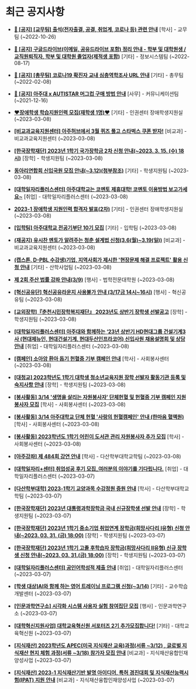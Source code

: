 # 최근 공지사항

* **[📌 [공지] [교무팀] 출석(전자출결, 공결, 취업계, 코로나 등) 관련 안내](http://ajou.ac.kr/kr/ajou/notice.do?mode=view&amp;articleNo=205552&amp;article.offset=0&amp;articleLimit=30)**
 [학사] - 교무팀 (~2022-10-26)

* **[📌 [공지] 구글드라이브(이메일, 공유드라이브 포함) 정리 안내 - 학부 및 대학원생 / 교직원퇴직자, 학부 및 대학원 졸업자(제적생 포함)](http://ajou.ac.kr/kr/ajou/notice.do?mode=view&amp;articleNo=202858&amp;article.offset=0&amp;articleLimit=30)**
 [기타] - 정보시스템팀 (~2022-08-17)

* **[📌 [공지] [총무팀] 코로나19 확진자 교내 심층역학조사 URL 안내](http://ajou.ac.kr/kr/ajou/notice.do?mode=view&amp;articleNo=180493&amp;article.offset=0&amp;articleLimit=30)**
 [기타] - 총무팀 (~2022-02-08)

* **[📌 [공지] 아주대 x AUTISTAR 머그컵 구매 방법 안내](http://ajou.ac.kr/kr/ajou/notice.do?mode=view&amp;articleNo=147976&amp;article.offset=0&amp;articleLimit=30)**
 [사무] - 커뮤니케이션팀 (~2021-12-16)

* **[♥장애학생 학습지원인력 모집(재학생 1명)♥](http://ajou.ac.kr/kr/ajou/notice.do?mode=view&amp;articleNo=211689&amp;article.offset=0&amp;articleLimit=30)**
 [기타] - 인권센터 장애학생지원실 (~2023-03-08)

* **[[비교과교육지원센터] 아주허브에서 3월 퀴즈 풀고 스타벅스 쿠폰 받자!](http://ajou.ac.kr/kr/ajou/notice.do?mode=view&amp;articleNo=211687&amp;article.offset=0&amp;articleLimit=30)**
 [비교과] - 비교과교육지원센터 (~2023-03-08)

* **[[한국장학재단] 2023년 1학기 국가장학금 2차 신청 안내(~2023. 3. 15. (수) 18시)](http://ajou.ac.kr/kr/ajou/notice.do?mode=view&amp;articleNo=211680&amp;article.offset=0&amp;articleLimit=30)**
 [장학] - 학생지원팀 (~2023-03-08)

* **[동아리연합회 신입국원 모집 안내(~3.12)(첨부참조)](http://ajou.ac.kr/kr/ajou/notice.do?mode=view&amp;articleNo=211678&amp;article.offset=0&amp;articleLimit=30)**
 [기타] - 학생지원팀 (~2023-03-08)

* **[[대학일자리플러스센터] 아주대학교는 코멘토 제휴대학! 코멘토 이용방법 보고가세요~](http://ajou.ac.kr/kr/ajou/notice.do?mode=view&amp;articleNo=211677&amp;article.offset=0&amp;articleLimit=30)**
 [취업] - 대학일자리플러스센터 (~2023-03-08)

* **[2023-1 장애학생 지원인력 합격자 발표(2차)](http://ajou.ac.kr/kr/ajou/notice.do?mode=view&amp;articleNo=211675&amp;article.offset=0&amp;articleLimit=30)**
 [기타] - 인권센터 장애학생지원실 (~2023-03-08)

* **[[입학팀] 아주대학교 전공기부단 10기 모집](http://ajou.ac.kr/kr/ajou/notice.do?mode=view&amp;articleNo=211671&amp;article.offset=0&amp;articleLimit=30)**
 [기타] - 입학팀 (~2023-03-08)

* **[(재공지) 유시찬 멘토가 알려주는 청춘 설계법 신청(3.6(월)~3.19(일))](http://ajou.ac.kr/kr/ajou/notice.do?mode=view&amp;articleNo=211668&amp;article.offset=0&amp;articleLimit=30)**
 [비교과] - 비교과교육지원센터 (~2023-03-08)

* **[(캡스톤, D-PBL 수강생)기업, 지역사회가 제시한 &#x27;현장문제 해결 프로젝트&#x27; 활용 신청 안내](http://ajou.ac.kr/kr/ajou/notice.do?mode=view&amp;articleNo=211665&amp;article.offset=0&amp;articleLimit=30)**
 [기타] - 산학사업팀 (~2023-03-08)

* **[제 2회 주산 법률 강좌 안내(3/9)](http://ajou.ac.kr/kr/ajou/notice.do?mode=view&amp;articleNo=211664&amp;article.offset=0&amp;articleLimit=30)**
 [행사] - 법학전문대학원 (~2023-03-08)

* **[[혁신공유단] 혁신공유라운지 사용불가 안내 (3/17금 14시~16시)](http://ajou.ac.kr/kr/ajou/notice.do?mode=view&amp;articleNo=211656&amp;article.offset=0&amp;articleLimit=30)**
 [행사] - 혁신공유팀 (~2023-03-08)

* **[[교외장학]『춘천시민장학복지재단』 2023년도 상반기 장학생 선발공고](http://ajou.ac.kr/kr/ajou/notice.do?mode=view&amp;articleNo=211648&amp;article.offset=0&amp;articleLimit=30)**
 [장학] - 학생지원팀 (~2023-03-08)

* **[[대학일자리플러스센터] 아주대와 함께하는 ‘23년 상반기 HD현대그룹 건설기계3사 (현대제뉴인, 현대건설기계, 현대두산인프라코어) 신입사원 채용설명회 및 상담 안내](http://ajou.ac.kr/kr/ajou/notice.do?mode=view&amp;articleNo=211645&amp;article.offset=0&amp;articleLimit=30)**
 [취업] - 대학일자리플러스센터 (~2023-03-08)

* **[[캠페인] 소아암 환아 돕기 헌혈증 기부 캠페인 안내](http://ajou.ac.kr/kr/ajou/notice.do?mode=view&amp;articleNo=211644&amp;article.offset=0&amp;articleLimit=30)**
 [학사] - 사회봉사센터 (~2023-03-08)

* **[[대청교] 2023학년도 1학기 대학생 청소년교육지원 장학 선발자 활동기관 등록 및 숙지사항 안내](http://ajou.ac.kr/kr/ajou/notice.do?mode=view&amp;articleNo=211643&amp;article.offset=0&amp;articleLimit=30)**
 [장학] - 학생지원팀 (~2023-03-08)

* **[[봉사활동] 3/14 &#x27;생명을 살리는 자원봉사자&#x27; 단체헌혈 및 헌혈증 기부 캠페인 지원 봉사자 모집](http://ajou.ac.kr/kr/ajou/notice.do?mode=view&amp;articleNo=211637&amp;article.offset=0&amp;articleLimit=30)**
 [학사] - 사회봉사센터 (~2023-03-08)

* **[[봉사활동] 3/14 아주대학교 단체 헌혈 &#x27;사랑의 헌혈캠페인&#x27; 안내 (한마음 혈액원)](http://ajou.ac.kr/kr/ajou/notice.do?mode=view&amp;articleNo=211635&amp;article.offset=0&amp;articleLimit=30)**
 [학사] - 사회봉사센터 (~2023-03-08)

* **[[봉사활동] 2023학년도 1학기 어린이 도서관 관리 자원봉사자 추가 모집](http://ajou.ac.kr/kr/ajou/notice.do?mode=view&amp;articleNo=211634&amp;article.offset=0&amp;articleLimit=30)**
 [학사] - 사회봉사센터 (~2023-03-08)

* **[[아주강좌] 제 484회 강연 안내](http://ajou.ac.kr/kr/ajou/notice.do?mode=view&amp;articleNo=211631&amp;article.offset=0&amp;articleLimit=30)**
 [학사] - 다산학부대학교학팀 (~2023-03-08)

* **[[대학일자리+센터] 취업성공 후기 모집_여러분의 이야기를 기다립니다.](http://ajou.ac.kr/kr/ajou/notice.do?mode=view&amp;articleNo=211619&amp;article.offset=0&amp;articleLimit=30)**
 [취업] - 대학일자리플러스센터 (~2023-03-07)

* **[[다산학부대학] 2023-1학기 교양과목 수강정원 증원 안내](http://ajou.ac.kr/kr/ajou/notice.do?mode=view&amp;articleNo=211614&amp;article.offset=0&amp;articleLimit=30)**
 [학사] - 다산학부대학교학팀 (~2023-03-07)

* **[[한국장학재단] 2023년 대통령과학장학금 국내 신규장학생 선발 안내](http://ajou.ac.kr/kr/ajou/notice.do?mode=view&amp;articleNo=211611&amp;article.offset=0&amp;articleLimit=30)**
 [장학] - 학생지원팀 (~2023-03-07)

* **[[한국장학재단] 2023년 1학기 중소기업 취업연계 장학금(희망사다리 Ⅰ유형) 신청 안내(~2023. 03. 31. (금) 18:00)](http://ajou.ac.kr/kr/ajou/notice.do?mode=view&amp;articleNo=211606&amp;article.offset=0&amp;articleLimit=30)**
 [장학] - 학생지원팀 (~2023-03-07)

* **[[한국장학재단] 2023년 1학기 고졸 후학습자 장학금(희망사다리 Ⅱ유형) 신규 장학생 신청 안내(~2023. 03. 31.(금) 18:00)](http://ajou.ac.kr/kr/ajou/notice.do?mode=view&amp;articleNo=211604&amp;article.offset=0&amp;articleLimit=30)**
 [장학] - 학생지원팀 (~2023-03-07)

* **[[대학일자리플러스센터] 공인어학성적 제출 안내](http://ajou.ac.kr/kr/ajou/notice.do?mode=view&amp;articleNo=211602&amp;article.offset=0&amp;articleLimit=30)**
 [취업] - 대학일자리플러스센터 (~2023-03-07)

* **[[학생 대상]AI와 함께 하는 영어 트레이닝 프로그램 신청(~3/14)](http://ajou.ac.kr/kr/ajou/notice.do?mode=view&amp;articleNo=211596&amp;article.offset=0&amp;articleLimit=30)**
 [기타] - 교수학습개발센터 (~2023-03-07)

* **[[인문과학연구소] 시각화 시스템 사용자 실험 참여집단 모집](http://ajou.ac.kr/kr/ajou/notice.do?mode=view&amp;articleNo=211574&amp;article.offset=0&amp;articleLimit=30)**
 [행사] - 인문과학연구소 (~2023-03-07)

* **[[대학혁신지원사업] 대학교육혁신원 서포터즈 2기 추가모집합니다!](http://ajou.ac.kr/kr/ajou/notice.do?mode=view&amp;articleNo=211560&amp;article.offset=0&amp;articleLimit=30)**
 [기타] - 대학교육혁신원 (~2023-03-07)

* **[[지식재산] 2023학년도 APEC(미국 지식재산 교육)과정(서류 ~3/12) , 글로벌 지식재산 현지 체험 과정(서류 ~3/18) 참가자 모집 안내](http://ajou.ac.kr/kr/ajou/notice.do?mode=view&amp;articleNo=211559&amp;article.offset=0&amp;articleLimit=30)**
 [비교과] - 지식재산융합인재양성사업 (~2023-03-07)

* **[[지식재산] 2023-1 지식재산기반 발명 아이디어, 특허 경진대회 및 지식재산능력시험(IPAT) 지원 안내](http://ajou.ac.kr/kr/ajou/notice.do?mode=view&amp;articleNo=211558&amp;article.offset=0&amp;articleLimit=30)**
 [비교과] - 지식재산융합인재양성사업 (~2023-03-07)
